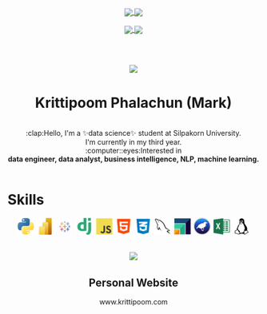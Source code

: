<div align='center'>
  
<a href="https://github.com/Krittipoom/python-machine-learning-example-and-explanation">
  <img align="center" src="https://github-readme-stats.vercel.app/api/pin/?username=Krittipoom&repo=python-machine-learning-example-and-explanation" />
</a>
  
<a href="https://github.com/Krittipoom/FOR-fake-or-real-dataset-classification">
  <img align="center" src="https://github-readme-stats.vercel.app/api/pin/?username=Krittipoom&repo=FOR-fake-or-real-dataset-classification" />
</a>
  
<br>
<br>
  
<a href="https://github.com/Krittipoom/python-scrape-itch-io-36-top-rated-games">
  <img align="center" src="https://github-readme-stats.vercel.app/api/pin/?username=Krittipoom&repo=python-scrape-itch-io-36-top-rated-games" />
</a>
  
<a href="https://github.com/Krittipoom/django-laptopstore">
  <img align="center" src="https://github-readme-stats.vercel.app/api/pin/?username=Krittipoom&repo=django-laptopstore" />
</a>
  
<br><br>

  <img src='https://i.gifer.com/origin/95/95a1ef64a8a1f4e31d22c3a473db6bde.gif' style='width:70%;'>
  
  <h1 align='center'>Krittipoom Phalachun (Mark)<br></h1>
  
  <p align='center'><br>:clap:Hello, I'm a ✨data science✨ student at Silpakorn University. <br>I'm currently in my third year.
    <br>:computer::eyes:Interested in <br><b>data engineer, data analyst, business intelligence, NLP, machine learning.</b><br><br>
  </p>
  
</div>

<h1>Skills</h1>

<div align='center'>
  <p float="left">
    <img src="https://raw.githubusercontent.com/Krittipoom/Krittipoom.github.io/main/static/img/skillicon/python.png" width="7%" />
    <img src="https://raw.githubusercontent.com/Krittipoom/Krittipoom.github.io/main/static/img/skillicon/powerbi.png" width="7%" />
    <img src="https://raw.githubusercontent.com/Krittipoom/Krittipoom.github.io/main/static/img/skillicon/tableau.png" width="7%" />
    <img src="https://raw.githubusercontent.com/Krittipoom/Krittipoom.github.io/main/static/img/skillicon/django.png" width="7%" />
    <img src="https://raw.githubusercontent.com/Krittipoom/Krittipoom.github.io/main/static/img/skillicon/javascript.png" width="7%" />
    <img src="https://raw.githubusercontent.com/Krittipoom/Krittipoom.github.io/main/static/img/skillicon/html.png" width="7%" />
    <img src="https://raw.githubusercontent.com/Krittipoom/Krittipoom.github.io/main/static/img/skillicon/css.png" width="7%" />
    <img src="https://raw.githubusercontent.com/Krittipoom/Krittipoom.github.io/main/static/img/skillicon/mysql.png" width="7%" />
    <img src="https://raw.githubusercontent.com/Krittipoom/Krittipoom.github.io/main/static/img/skillicon/rapidminer.png" width="7%" />
    <img src="https://raw.githubusercontent.com/Krittipoom/Krittipoom.github.io/main/static/img/skillicon/weka.png" width="7%" />
    <img src="https://raw.githubusercontent.com/Krittipoom/Krittipoom.github.io/main/static/img/skillicon/excel.png" width="7%" />
    <img src="https://raw.githubusercontent.com/Krittipoom/Krittipoom.github.io/main/static/img/skillicon/linux.png" width="7%" />
  </p>
</div>
<br>

<div align='center'>
  <img height='200vh;' src='https://github-readme-stats.vercel.app/api/top-langs/?username=Krittipoom&theme=swift&layout=compact'>
  <h2>Personal Website</h2>
  <a style='text-decoration:none;' href="www.krittipoom.com">www.krittipoom.com</a>
</div>



<!--
**Krittipoom/Krittipoom** is a ✨ _special_ ✨ repository because its `README.md` (this file) appears on your GitHub profile.
-->

